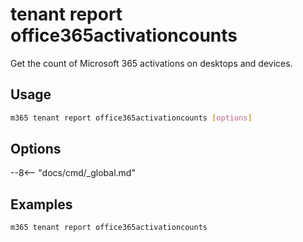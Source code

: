 # tenant report office365activationcounts

Get the count of Microsoft 365 activations on desktops and devices.

## Usage

```sh
m365 tenant report office365activationcounts [options]
```

## Options

--8<-- "docs/cmd/_global.md"

## Examples

```sh
m365 tenant report office365activationcounts